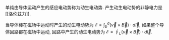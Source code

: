 单纯由导体运动产生的感应电动势称为动生电动势. 产生动生电动势的非静电力是 [[洛伦兹力]]. 

当导体棒在磁场中运动时产生的动生电动势为 $\mathcal E=\int_b^a(\vec v\times \vec B)\cdot d\vec l$, 如果整个导体回路都在磁场中运动, 回路中产生的动生电动势为 $\mathcal E=\oint_L(\vec v\times \vec B)\cdot d\vec l$. 
